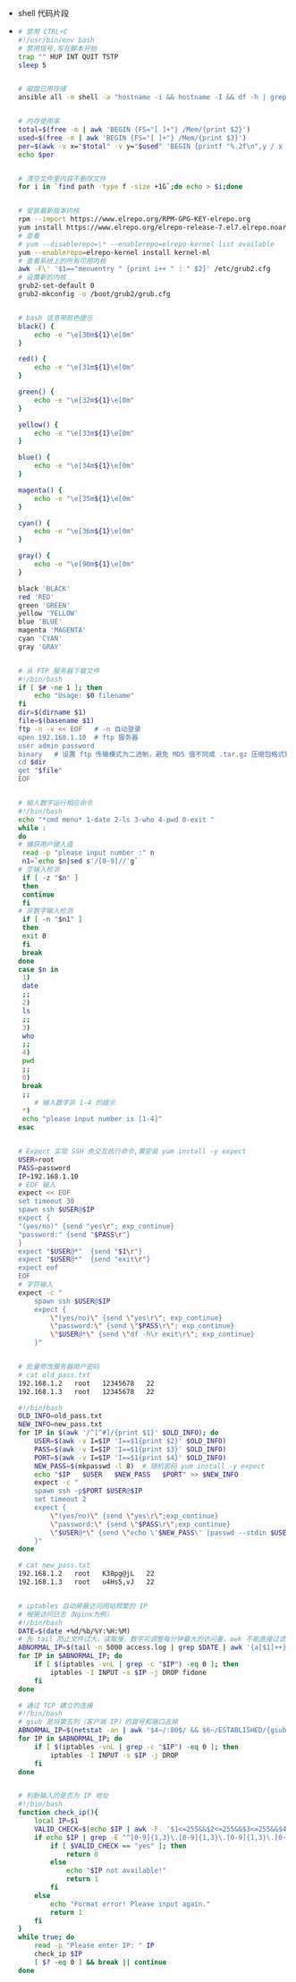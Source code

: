 - shell 代码片段
- ```bash
  # 禁用 CTRL+C
  #!/usr/bin/env bash
  # 禁用信号,写在脚本开始
  trap "" HUP INT QUIT TSTP
  sleep 5
  
  
  # 磁盘已用存储
  ansible all -m shell -a "hostname -i && hostname -I && df -h | grep -v '文件系统' | grep -v 'M' | awk '{print \$3}' | grep G | cut -dG -f1 | awk '{sum += \$1} END {print sum}'"
  
  
  # 内存使用率
  total=$(free -m | awk 'BEGIN {FS="[ ]+"} /Mem/{print $2}')
  used=$(free -m | awk 'BEGIN {FS="[ ]+"} /Mem/{print $3}')
  per=$(awk -v x="$total" -v y="$used" 'BEGIN {printf "%.2f\n",y / x * 100}')%
  echo $per
  
  
  # 清空文件里内容不删除文件
  for i in `find path -type f -size +1G`;do echo > $i;done
  
  
  # 安装最新版本内核
  rpm --import https://www.elrepo.org/RPM-GPG-KEY-elrepo.org
  yum install https://www.elrepo.org/elrepo-release-7.el7.elrepo.noarch.rpm
  # 查看
  # yum --disablerepo=\* --enablerepo=elrepo-kernel list available
  yum --enablerepo=elrepo-kernel install kernel-ml
  # 查看系统上的所有可用内核
  awk -F\' '$1=="menuentry " {print i++ " : " $2}' /etc/grub2.cfg
  # 设置新的内核
  grub2-set-default 0
  grub2-mkconfig -o /boot/grub2/grub.cfg
  
  
  # bash 信息带颜色提示
  black() {
      echo -e "\e[30m${1}\e[0m"
  }
  
  red() {
      echo -e "\e[31m${1}\e[0m"
  }
  
  green() {
      echo -e "\e[32m${1}\e[0m"
  }
  
  yellow() {
      echo -e "\e[33m${1}\e[0m"
  }
  
  blue() {
      echo -e "\e[34m${1}\e[0m"
  }
  
  magenta() {
      echo -e "\e[35m${1}\e[0m"
  }
  
  cyan() {
      echo -e "\e[36m${1}\e[0m"
  }
  
  gray() {
      echo -e "\e[90m${1}\e[0m"
  }
  
  black 'BLACK'
  red 'RED'
  green 'GREEN'
  yellow 'YELLOW'
  blue 'BLUE'
  magenta 'MAGENTA'
  cyan 'CYAN'
  gray 'GRAY'
  
  
  # 从 FTP 服务器下载文件
  #!/bin/bash
  if [ $# -ne 1 ]; then
      echo "Usage: $0 filename"
  fi
  dir=$(dirname $1)
  file=$(basename $1)
  ftp -n -v << EOF   # -n 自动登录
  open 192.168.1.10  # ftp 服务器
  user admin password
  binary   # 设置 ftp 传输模式为二进制，避免 MD5 值不同或 .tar.gz 压缩包格式错误
  cd $dir
  get "$file"
  EOF
  
  
  # 输入数字运行相应命令
  #!/bin/bash
  echo "*cmd menu* 1-date 2-ls 3-who 4-pwd 0-exit "
  while :
  do
  # 捕获用户键入值
   read -p "please input number :" n
   n1=`echo $n|sed s'/[0-9]//'g`
  # 空输入检测 
   if [ -z "$n" ]
   then
   continue
   fi
  # 非数字输入检测 
   if [ -n "$n1" ]
   then
   exit 0
   fi
   break
  done
  case $n in
   1)
   date
   ;;
   2)
   ls
   ;;
   3)
   who
   ;;
   4)
   pwd
   ;;
   0)
   break
   ;;
      # 输入数字非 1-4 的提示
   *)
   echo "please input number is [1-4]"
  esac
  
  
  # Expect 实现 SSH 免交互执行命令,需安装 yum install -y expect
  USER=root
  PASS=password
  IP=192.168.1.10
  # EOF 输入
  expect << EOF
  set timeout 30
  spawn ssh $USER@$IP
  expect {
  "(yes/no)" {send "yes\r"; exp_continue}
  "password:" {send "$PASS\r"}
  }
  expect "$USER@*"  {send "$1\r"}
  expect "$USER@*"  {send "exit\r"}
  expect eof
  EOF
  # 字符输入
  expect -c "
      spawn ssh $USER@$IP
      expect {
          \"(yes/no)\" {send \"yes\r\"; exp_continue}
          \"password:\" {send \"$PASS\r\"; exp_continue}
          \"$USER@*\" {send \"df -h\r exit\r\"; exp_continue}
      }"
  
  
  # 批量修改服务器用户密码
  # cat old_pass.txt 
  192.168.1.2   root   12345678   22
  192.168.1.3   root   12345678   22
  
  #!/bin/bash
  OLD_INFO=old_pass.txt
  NEW_INFO=new_pass.txt
  for IP in $(awk '/^[^#]/{print $1}' $OLD_INFO); do
      USER=$(awk -v I=$IP 'I==$1{print $2}' $OLD_INFO)
      PASS=$(awk -v I=$IP 'I==$1{print $3}' $OLD_INFO)
      PORT=$(awk -v I=$IP 'I==$1{print $4}' $OLD_INFO)
      NEW_PASS=$(mkpasswd -l 8)  # 随机密码 yum install -y expect
      echo "$IP   $USER   $NEW_PASS   $PORT" >> $NEW_INFO
      expect -c "
      spawn ssh -p$PORT $USER@$IP
      set timeout 2
      expect {
          \"(yes/no)\" {send \"yes\r\";exp_continue}
          \"password:\" {send \"$PASS\r\";exp_continue}
          \"$USER@*\" {send \"echo \'$NEW_PASS\' |passwd --stdin $USER\r exit\r\";exp_continue}
      }"
  done
  
  # cat new_pass.txt 
  192.168.1.2   root   K38pg@jL   22
  192.168.1.3   root   u4Hs5,vJ   22
  
  
  # iptables 自动屏蔽访问网站频繁的 IP
  # 根据访问日志（Nginx为例）
  #!/bin/bash
  DATE=$(date +%d/%b/%Y:%H:%M)
  # 先 tail 防止文件过大，读取慢，数字可调整每分钟最大的访问量。awk 不能直接过滤日志，因为包含特殊字符。
  ABNORMAL_IP=$(tail -n 5000 access.log | grep $DATE | awk '{a[$1]++}END{for(i in a)if(a[i]>100)print i}')
  for IP in $ABNORMAL_IP; do
      if [ $(iptables -vnL | grep -c "$IP") -eq 0 ]; then
          iptables -I INPUT -s $IP -j DROP fidone
      fi
  done
  
  # 通过 TCP 建立的连接
  #!/bin/bash
  # gsub 是将第五列（客户端 IP）的冒号和端口去掉
  ABNORMAL_IP=$(netstat -an | awk '$4~/:80$/ && $6~/ESTABLISHED/{gsub(/:[0-9]+/,"",$5);{a[$5]++}}END{for(i in a)if(a[i]>100)print i}')
  for IP in $ABNORMAL_IP; do
      if [ $(iptables -vnL | grep -c "$IP") -eq 0 ]; then
          iptables -I INPUT -s $IP -j DROP    
      fi
  done
  
  
  # 判断输入的是否为 IP 地址
  #!/bin/bash
  function check_ip(){
      local IP=$1
      VALID_CHECK=$(echo $IP | awk -F. '$1<=255&&$2<=255&&$3<=255&&$4<=255{print "yes"}')
      if echo $IP | grep -E "^[0-9]{1,3}\.[0-9]{1,3}\.[0-9]{1,3}\.[0-9]{1,3}$" >/dev/null; then
          if [ $VALID_CHECK == "yes" ]; then
              return 0
          else
              echo "$IP not available!"
              return 1
          fi
      else
          echo "Format error! Please input again."
          return 1
      fi
  }
  while true; do
      read -p "Please enter IP: " IP
      check_ip $IP
      [ $? -eq 0 ] && break || continue
  done
  ```